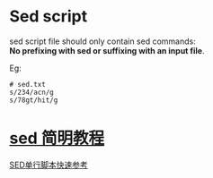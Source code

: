 # Sed script
sed script file should only contain sed commands:  
**No prefixing with sed or suffixing with an input file**. 

Eg:

	# sed.txt
	s/234/acn/g
	s/78gt/hit/g

# [sed 简明教程](http://coolshell.cn/articles/9104.html)

[SED单行脚本快速参考](http://sed.sourceforge.net/sed1line_zh-CN.html)

